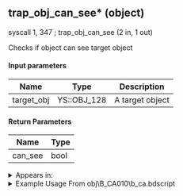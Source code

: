 ## trap_obj_can_see* (object)

syscall 1, 347 ; trap_obj_can_see (2 in, 1 out)

Checks if object can see target object

#### Input parameters
| Name | Type | Description
|------|------|------------
| target_obj   | YS::OBJ_128   | A target object


#### Return Parameters
| Name | Type
|------|-----
| can_see   | bool   


<details>
	<summary>Appears in:</summary>
| filename | Entity (obj)
|----------|-------------
| obj\B_CA010\b_ca.bdscript       | ((B) Barbossa)          

</details>

<details>
	<summary>Example Usage From obj\B_CA010\b_ca.bdscript</summary>
L6358:
 pushFromFSp 64
 pushImmf 500
 subf 
 infzf 
 dup 
 jz L6375
 pushFromFSp 0
 pushFromPSp 80
 syscall 1, 347 ; trap_obj_can_see (2 in, 1 out)
 eqzv
</details>

